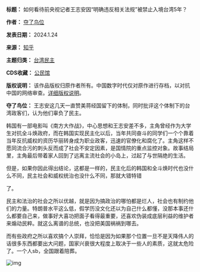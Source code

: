 

**标题：** 如何看待前央视记者王志安因“明确违反相关法规”被禁止入境台湾5年？  

**作者：** [夺了鸟位](https://chinadigitaltimes.net/space/知乎)  

**发表日期：** 2024.1.24  

**来源：** [知乎](https://www.zhihu.com/question/641026789)  

**主题归类：** [台湾民主](https://chinadigitaltimes.net/space/台湾民主)  

**CDS收藏：** [公民馆](https://chinadigitaltimes.net/space/%E5%85%AC%E6%B0%91%E9%A6%86)  

**版权说明：** 该作品版权归原作者所有。中国数字时代仅对原作进行存档，以对抗中国的网络审查。[详细版权说明](https://chinadigitaltimes.net/chinese/copyright)。


**夺了鸟位：** 王志安这几天一直赞美蒋经国留下的体制，同时批评这个体制下的台湾政客们，认为他们辜负了民主。


韩国有一部电影叫《南方大作战》，中心思想和王志安差不多，主角曾经作为大学生对抗全斗焕政府，而在韩国实现民主化以后，当年共同奋斗的同学们一个个靠着当年反抗威权的资历华丽转身成为职业政客，迅速的官僚化和腐化了。主角这样不愿同流合污的刺头反而成了社会不安定因素，是国情院的重点监控对象。故事结局里，主角最后带着家人回到了远离主流社会的小岛上，过起了与世隔绝的生活。


但是，如果你因此得出结论，这都是一样的，民主化后的韩国和全斗焕时代也没什么不同，民主社会和威权统治也没什么不同，那就大错特错  

了。


民主和法治的社会之所以优越，就是因为搞政治的哪怕都是烂人，社会也有制约他们的力量。特朗普水平这么低，假学历没文化还以为自己什么都懂，没那本事还什么都要自己来，做事好大喜功把面子看得最重要，还喜欢伪装成底层利益的维护者来煽动民粹。就这么离谱的总统，也没把美国祸祸到哪去。


而有些政府之所以喜欢搞个人崇拜，恰恰是因为如果那个位置一旦不是天降伟人的话很多东西都要出大问题，国家兴衰很大程度上取决于一些人的素质，这就太危险了。一个人sb，全国跟着陪葬。


![img](https://chinadigitaltimes.net/chinese/files/2024/01/2978bf7b3fbe8da24f7e8a0e9e55db50-1-scaled.jpg)

